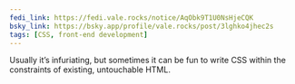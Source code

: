 ```yaml
---
fedi_link: https://fedi.vale.rocks/notice/AqObk9T1U0NsHjeCQK
bsky_link: https://bsky.app/profile/vale.rocks/post/3lghko4jhec2s
tags: [CSS, front-end development]
---
```


Usually it’s infuriating, but sometimes it can be fun to write CSS within the constraints of existing, untouchable HTML.
